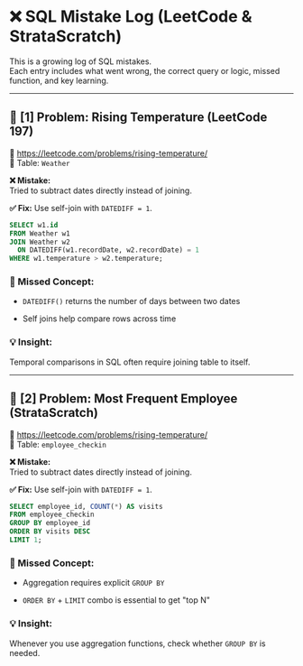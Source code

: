 # ❌ SQL Mistake Log (LeetCode & StrataScratch)

This is a growing log of SQL mistakes.  
Each entry includes what went wrong, the correct query or logic, missed function, and key learning.

---

## 🧪 [1] Problem: Rising Temperature (LeetCode 197)  
🔗 https://leetcode.com/problems/rising-temperature/  
📄 Table: `Weather`

**❌ Mistake:**  
Tried to subtract dates directly instead of joining.

**✅ Fix:**
Use self-join with `DATEDIFF = 1`.

```sql
SELECT w1.id
FROM Weather w1
JOIN Weather w2
  ON DATEDIFF(w1.recordDate, w2.recordDate) = 1
WHERE w1.temperature > w2.temperature;
```
### 📌 Missed Concept:

- `DATEDIFF()` returns the number of days between two dates

- Self joins help compare rows across time

### 💡 Insight:
Temporal comparisons in SQL often require joining table to itself.

---

## 🧪 [2] Problem: Most Frequent Employee (StrataScratch)
🔗 https://leetcode.com/problems/rising-temperature/  
📄 Table: `employee_checkin`

**❌ Mistake:**  
Tried to subtract dates directly instead of joining.

**✅ Fix:**
Use self-join with `DATEDIFF = 1`.

```sql
SELECT employee_id, COUNT(*) AS visits
FROM employee_checkin
GROUP BY employee_id
ORDER BY visits DESC
LIMIT 1;
```
### 📌 Missed Concept:

- Aggregation requires explicit `GROUP BY`

- `ORDER BY` + `LIMIT` combo is essential to get "top N"

### 💡 Insight:
Whenever you use aggregation functions, check whether `GROUP BY` is needed.
